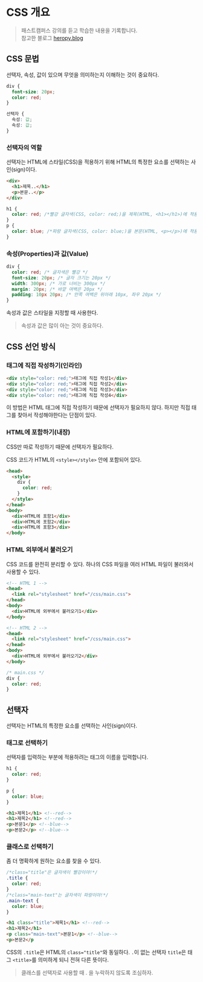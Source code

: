 # CSS 개요
> 패스트캠퍼스 강의를 듣고 학습한 내용을 기록합니다.  
> 참고한 블로그 [heropy.blog](https://heropy.blog/2019/04/24/html-css-starter/)

## CSS 문법
선택자, 속성, 값이 있으며 무엇을 의미하는지 이해하는 것이 중요하다.

```css
div {
  font-size: 20px;
  color: red;
}

선택자 {
  속성: 값;
  속성: 값;
}
```

### 선택자의 역할
선택자는 HTML에 스타일(CSS)을 적용하기 위해 HTML의 특정한 요소를 선택하는 사인(sign)이다.

```html
<div>
  <h1>제목..</h1>
  <p>본문..</p>
</div>

```

```css
h1 {
  color: red; /*빨강 글자색(CSS, color: red;)을 제목(HTML, <h1></h1>)에 적용*/
}
p {
  color: blue; /*파랑 글자색(CSS, color: blue;)을 본문(HTML, <p></p>)에 적용*/
}

```

### 속성(Properties)과 값(Value)

```css
div {
  color: red; /* 글자색은 빨강 */
  font-size: 20px; /* 글자 크기는 20px */
  width: 300px; /* 가로 너비는 300px */
  margin: 20px; /* 바깥 여백은 20px */
  padding: 10px 20px; /* 안쪽 여백은 위아래 10px, 좌우 20px */
}
```
속성과 값은 스타일을 지정할 때 사용한다.
> 속성과 값은 많이 아는 것이 중요하다. 

## CSS 선언 방식

### 태그에 직접 작성하기(인라인)

```html
<div style="color: red;">태그에 직접 작성1</div> 
<div style="color: red;">태그에 직접 작성2</div>
<div style="color: red;">태그에 직접 작성3</div> 
<div style="color: red;">태그에 직접 작성4</div> 
```
이 방법은 HTML 태그에 직접 작성하기 때문에 선택자가 필요하지 않다.
하지만 직접 태그를 찾아서 작성해야한다는 단점이 있다.

### HTML에 포함하기(내장)
CSS만 따로 작성하기 때문에 선택자가 필요하다. 

CSS 코드가 HTML의 `<style></style>` 안에 포함되어 있다.

```html
<head>
  <style>
    div {
      color: red;
    }
  </style>
</head>
<body>
  <div>HTML에 포함1</div> 
  <div>HTML에 포함2</div> 
  <div>HTML에 포함3</div> 
</body>
```

### HTML 외부에서 불러오기
CSS 코드를 완전히 분리할 수 있다. 하나의 CSS 파일을 여러 HTML 파일이 불러와서 사용할 수 있다.

```html
<!-- HTML 1 -->
<head>
  <link rel="stylesheet" href="/css/main.css">
</head>
<body>
  <div>HTML에 외부에서 불러오기1</div> 
</body>
```

```html
<!-- HTML 2 -->
<head>
  <link rel="stylesheet" href="/css/main.css">
</head>
<body>
  <div>HTML에 외부에서 불러오기2</div> 
</body>
```

```css
/* main.css */
div {
  color: red;
}
```

## 선택자
선택자는 HTML의 특정한 요소를 선택하는 사인(sign)이다.

### 태그로 선택하기
선택자를 입력하는 부분에 적용하려는 태그의 이름을 입력합니다.

```css
h1 {
  color: red;
}

p {
  color: blue;
}
```

```html
<h1>제목1</h1> <!--red-->
<h1>제목2</h1> <!--red-->
<p>본문1</p> <!--blue-->
<p>본문2</p> <!--blue-->
```

### 클래스로 선택하기
좀 더 명확하게 원하는 요소를 찾을 수 있다.

```css
/*class="title"은 글자색이 빨강이야!*/
.title {
  color: red;
}
/*class="main-text"는 글자색이 파랑이야!*/
.main-text {
  color: blue;
}
```

```html
<h1 class="title">제목1</h1> <!--red-->
<h1>제목2</h1>
<p class="main-text">본문1</p> <!--blue-->
<p>본문2</p
```

CSS의 `.title`은 HTML의 `class="title"`와 동일하다. `.`이 없는 선택자 `title`은 태그 `<title>`를 의미하게 되니 전혀 다른 뜻이다.

> 클래스를 선택자로 사용할 때 . 을 누락하지 않도록 조심하자.
